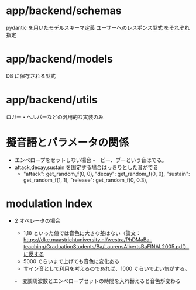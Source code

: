 # app/backend/schemas

pydantic を用いたモデルスキーマ定義
ユーザーへのレスポンス型式 をそれぞれ指定

# app/backend/models

DB に保存される型式

# app/backend/utils

ロガー・ヘルパーなどの汎用的な実装のみ

# 擬音語とパラメータの関係

- エンベロープをセットしない場合 -　ビー、ブーという音はでる。
- attack,decay,sustain を固定する場合はっきりとした音がでる
  - "attack": get_random_f(0, 0),
    "decay": get_random_f(0, 0),
    "sustain": get_random_f(1, 1),
    "release": get_random_f(0, 0.3),

# modulation Index

- 2 オペレータの場合

  - 1,18 といった値では音色に大きな差はない（論文：https://dke.maastrichtuniversity.nl/westra/PhDMaBa-teaching/GraduationStudents/Ba/LaurensAlbertsBaFINAL2005.pdf）に反する
  - 5000 ぐらいまで上げても音色に変化ある
  - サイン音として利用を考えるのであれば、1000 ぐらいでよい気がする。

  -　変調周波数とエンベロープセットの時間を入れ替えると音色が変わる
